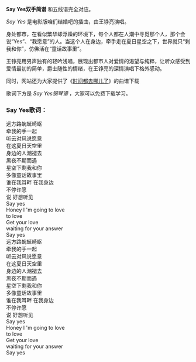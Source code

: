 

**Say Yes双手简谱** 和五线谱完全对应。

_Say Yes_ 是电影版咱们结婚吧的插曲，由王铮亮演唱。

身处都市，在看似繁华却浮躁的环境下，每个人都在人潮中寻觅那个人，那个会说“Yes”、“我愿意”的人。当这个人在身边，牵手走在夏日星空之下，世界就只“剩我和你”，仿佛活在“童话故事里”。

王铮亮用男声独有的轻吟浅唱，展现出都市人对爱情的渴望与纯粹，让听众感受到爱情最初的简单，爵士随性的情绪，在王铮亮的深情演唱下格外感动。

同时，网站还为大家提供了《[时间都去哪儿了](Music-7485-时间都去哪儿了-电影-私人订制-插曲.html "时间都去哪儿了")》的曲谱下载

歌词下方是 _Say Yes钢琴谱_ ，大家可以免费下载学习。

### Say Yes歌词：

远方路蜿蜒崎岖  
牵我的手一起  
听云对风说愿意  
在这夏日天空里  
身边的人潮褪去  
黑夜不期而遇  
星空下剩我和你  
多像童话故事里  
谁在我耳畔 在我身边  
不停许愿  
说 好想听见  
Say yes  
Honey I 'm going to love  
to love  
Get your love  
waiting for your answer  
Say yes  
远方路蜿蜒崎岖  
牵我的手一起  
听云对风说愿意  
在这夏日天空里  
身边的人潮褪去  
黑夜不期而遇  
星空下剩我和你  
多像童话故事里  
谁在我耳畔 在我身边  
不停许愿  
说 好想听见  
Say yes  
Honey I 'm going to love  
to love  
Get your love  
waiting for your answer  
Say yes


